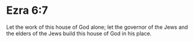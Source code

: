 # Ezra 6:7

Let the work of this house of God alone; let the governor of the Jews and the elders of the Jews build this house of God in his place.
